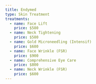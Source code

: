```yaml
---
title: Endymed
type: Skin Treatment
treatments:
  - name: Face Lift
    price: $580
  - name: Neck Tightening
    price: $580
  - name: Gold Microneedling (Intensif)
    price: $680
  - name: Face Wrinkle (FSR)
    price: $900
  - name: Comprehensive Eye Care
    price: $800
  - name: Neck Wrinkle (FSR)
    price: $600
---
```

